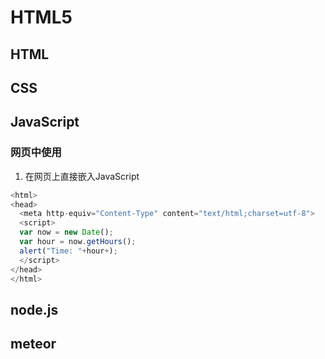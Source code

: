 # HTML5

## HTML

## CSS

## JavaScript

### 网页中使用
1. 在网页上直接嵌入JavaScript
```javascript
<html>
<head>
  <meta http-equiv="Content-Type" content="text/html;charset=utf-8">
  <script>
  var now = new Date();
  var hour = now.getHours();
  alert("Time: "+hour+);
  </script>
</head>
</html>
```



## node.js

## meteor
